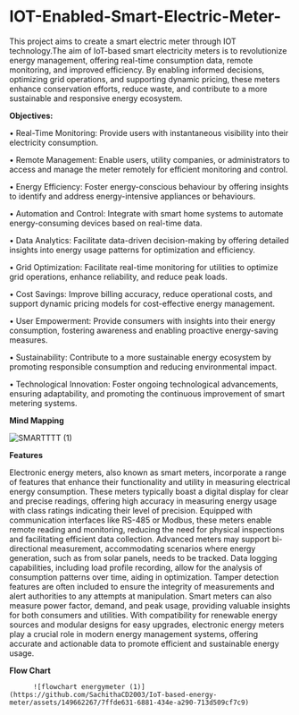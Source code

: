 # IOT-Enabled-Smart-Electric-Meter-

This project aims to create a smart electric meter through IOT technology.The aim of IoT-based smart electricity meters is to revolutionize energy management, offering real-time consumption data, remote monitoring, and improved efficiency. By enabling informed decisions, optimizing grid operations, and supporting dynamic pricing, these meters enhance conservation efforts, reduce waste, and contribute to a more sustainable and responsive energy ecosystem.
  
**Objectives:**

•	Real-Time Monitoring: Provide users with instantaneous visibility into their electricity consumption.

•	Remote Management: Enable users, utility companies, or administrators to access and manage the meter remotely for efficient monitoring and control.

•	Energy Efficiency: Foster energy-conscious behaviour by offering insights to identify and address energy-intensive appliances or behaviours.

•	Automation and Control: Integrate with smart home systems to automate energy-consuming devices based on real-time data.

•	Data Analytics: Facilitate data-driven decision-making by offering detailed insights into energy usage patterns for optimization and efficiency.

•	Grid Optimization: Facilitate real-time monitoring for utilities to optimize grid operations, enhance reliability, and reduce peak loads.

•	Cost Savings: Improve billing accuracy, reduce operational costs, and support dynamic pricing models for cost-effective energy management.

•	User Empowerment: Provide consumers with insights into their energy consumption, fostering awareness and enabling proactive energy-saving measures.

•	Sustainability: Contribute to a more sustainable energy ecosystem by promoting responsible consumption and reducing environmental impact.

•	Technological Innovation: Foster ongoing technological advancements, ensuring adaptability, and promoting the continuous improvement of smart metering systems.

**Mind Mapping**

![SMARTTTT (1)](https://github.com/SachithaCD2003/IoT-based-energy-meter/assets/149662267/4a66ad12-6fc3-4fbe-84c6-8bc7e6e7a3df)

**Features**

Electronic energy meters, also known as smart meters, incorporate a range of features that enhance their functionality and utility in measuring electrical energy consumption. These meters typically boast a digital display for clear and precise readings, offering high accuracy in measuring energy usage with class ratings indicating their level of precision. Equipped with communication interfaces like RS-485 or Modbus, these meters enable remote reading and monitoring, reducing the need for physical inspections and facilitating efficient data collection. Advanced meters may support bi-directional measurement, accommodating scenarios where energy generation, such as from solar panels, needs to be tracked. Data logging capabilities, including load profile recording, allow for the analysis of consumption patterns over time, aiding in optimization. Tamper detection features are often included to ensure the integrity of measurements and alert authorities to any attempts at manipulation. Smart meters can also measure power factor, demand, and peak usage, providing valuable insights for both consumers and utilities. With compatibility for renewable energy sources and modular designs for easy upgrades, electronic energy meters play a crucial role in modern energy management systems, offering accurate and actionable data to promote efficient and sustainable energy usage.

**Flow Chart**

          ![flowchart energymeter (1)](https://github.com/SachithaCD2003/IoT-based-energy-meter/assets/149662267/7ffde631-6881-434e-a290-713d509cf7c9)
